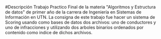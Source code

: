 #Descripción
Trabajo Practico Final de la materia "Algoritmos y Estructura de datos" de primer año de la carrera de Ingeniería en Sistemas de Información en UTN. La consigna de este trabajo fue hacer un sistema de Scoring usando como bases de datos dos archivos: uno de conductores y uno de infracciones y utilizando dos arboles binarios ordenados por contenido como indice de dichos archivos.